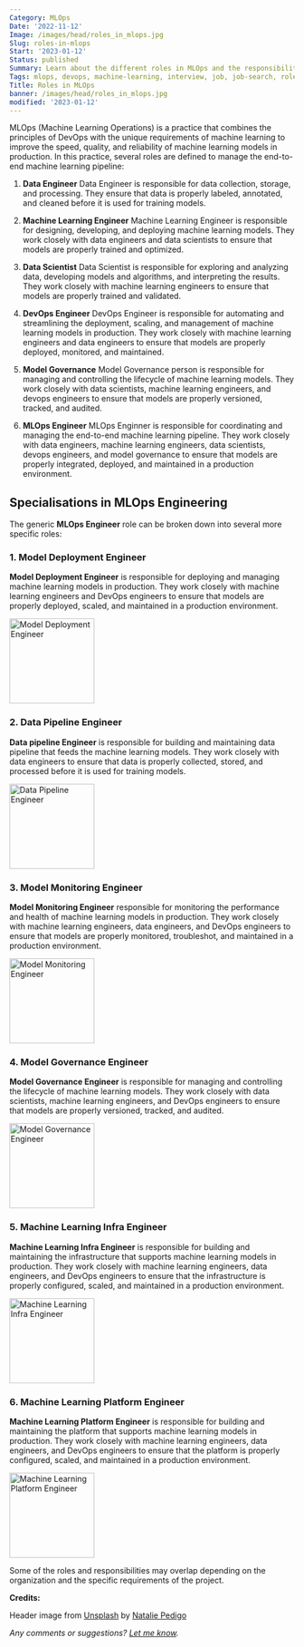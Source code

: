 ```yaml
---
Category: MLOps
Date: '2022-11-12'
Image: /images/head/roles_in_mlops.jpg
Slug: roles-in-mlops
Start: '2023-01-12'
Status: published
Summary: Learn about the different roles in MLOps and the responsibilities of each role, including Model Deployment Engineer, Data pipeline Engineer, Model Monitoring Engineer, Model Governance Engineer, Machine Learning Infra Engineer and Machine Learning Platform Engineer.
Tags: mlops, devops, machine-learning, interview, job, job-search, roles
Title: Roles in MLOps
banner: /images/head/roles_in_mlops.jpg
modified: '2023-01-12'
---
```



MLOps (Machine Learning Operations) is a practice that combines the principles of DevOps with the unique requirements of machine learning to improve the speed, quality, and reliability of machine learning models in production. In this practice, several roles are defined to manage the end-to-end machine learning pipeline:

1. **Data Engineer**
Data Engineer is responsible for data collection, storage, and processing. They ensure that data is properly labeled, annotated, and cleaned before it is used for training models.

2. **Machine Learning Engineer**
Machine Learning Engineer is responsible for designing, developing, and deploying machine learning models. They work closely with data engineers and data scientists to ensure that models are properly trained and optimized.

3. **Data Scientist**
Data Scientist is responsible for exploring and analyzing data, developing models and algorithms, and interpreting the results. They work closely with machine learning engineers to ensure that models are properly trained and validated.

4. **DevOps Engineer**
DevOps Engineer is responsible for automating and streamlining the deployment, scaling, and management of machine learning models in production. They work closely with machine learning engineers and data engineers to ensure that models are properly deployed, monitored, and maintained.

5. **Model Governance**
Model Governance person is responsible for managing and controlling the lifecycle of machine learning models. They work closely with data scientists, machine learning engineers, and devops engineers to ensure that models are properly versioned, tracked, and audited.

6. **MLOps Engineer**
MLOps Enginner is responsible for coordinating and managing the end-to-end machine learning pipeline. They work closely with data engineers, machine learning engineers, data scientists, devops engineers, and model governance to ensure that models are properly integrated, deployed, and maintained in a production environment.

## Specialisations in MLOps Engineering

The generic **MLOps Engineer** role can be broken down into several more specific roles:

### 1.  Model Deployment Engineer

**Model Deployment Engineer** is responsible for deploying and managing machine learning models in production. They work closely with machine learning engineers and DevOps engineers to ensure that models are properly deployed, scaled, and maintained in a production environment.

<img src="/images/mlops_roles/model_deployment_engineer.png" height=150 alt="Model Deployment Engineer">

### 2. Data Pipeline Engineer

**Data pipeline Engineer** is responsible for building and maintaining data pipeline that feeds the machine learning models. They work closely with data engineers to ensure that data is properly collected, stored, and processed before it is used for training models.

<img src="/images/mlops_roles/data_pipeline_engineer.png" height=150 alt="Data Pipeline Engineer">

### 3.  Model Monitoring Engineer

**Model Monitoring Engineer** responsible for monitoring the performance and health of machine learning models in production. They work closely with machine learning engineers, data engineers, and DevOps engineers to ensure that models are properly monitored, troubleshot, and maintained in a production environment.

<img src="/images/mlops_roles/model_monitoring_engineer.png" height=150 alt="Model Monitoring Engineer">  

### 4.  Model Governance Engineer

**Model Governance Engineer** is responsible for managing and controlling the lifecycle of machine learning models. They work closely with data scientists, machine learning engineers, and DevOps engineers to ensure that models are properly versioned, tracked, and audited.

<img src="/images/mlops_roles/model_governance_engineer.png" height=150 alt="Model Governance Engineer">  

### 5.  Machine Learning Infra Engineer

**Machine Learning Infra Engineer** is responsible for building and maintaining the infrastructure that supports machine learning models in production. They work closely with machine learning engineers, data engineers, and DevOps engineers to ensure that the infrastructure is properly configured, scaled, and maintained in a production environment.

<img src="/images/mlops_roles/machine_learning_infra_engineer.png" height=150 alt="Machine Learning Infra Engineer">  

### 6.  Machine Learning Platform Engineer

**Machine Learning Platform Engineer** is responsible for building and maintaining the platform that supports machine learning models in production. They work closely with machine learning engineers, data engineers, and DevOps engineers to ensure that the platform is properly configured, scaled, and maintained in a production environment.

<img src="/images/mlops_roles/machine_learning_platform_engineer.png" height=150 alt="Machine Learning Platform Engineer">  

Some of the roles and responsibilities may overlap depending on the organization and the specific requirements of the project.

**Credits:**

Header image from [Unsplash](https://unsplash.com/photos/wJK9eTiEZHY) by [Natalie Pedigo](https://unsplash.com/@nataliepedigo)

*Any comments or suggestions? [Let me know](mailto:ksafjan@gmail.com?subject=Blog+post).*
